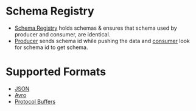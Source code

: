 # Schema Registry
- [Schema Registry](https://kafka.apache.org/documentation.html#multitenancy-more) holds schemas & ensures that schema used by producer and consumer, are identical.
- [Producer](CoreAPIs/ProducerAPI.md) sends schema id while pushing the data and [consumer](CoreAPIs/ConsumerAPI.md) look for schema id to get schema.

# Supported Formats
- [JSON](../../8_APIProtocols/DataInterchangeFormats/JSON.md)
- [Avro](../../8_APIProtocols/SerializationFrameworks/Avro.md)
- [Protocol Buffers](../../8_APIProtocols/SerializationFrameworks/ProtocolBuffers.md)

